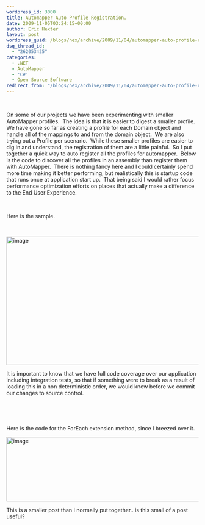 ```yaml
---
wordpress_id: 3000
title: Automapper Auto Profile Registration.
date: 2009-11-05T03:24:15+00:00
author: Eric Hexter
layout: post
wordpress_guid: /blogs/hex/archive/2009/11/04/automapper-auto-profile-registration.aspx
dsq_thread_id:
  - "262053425"
categories:
  - .NET
  - AutoMapper
  - 'C#'
  - Open Source Software
redirect_from: "/blogs/hex/archive/2009/11/04/automapper-auto-profile-registration.aspx/"
---
```

</p> 

&#160;

On some of our projects we have been experimenting with smaller AutoMapper profiles.&#160; The idea is that it is easier to digest a smaller profile. We have gone so far as creating a profile for each Domain object and handle all of the mappings to and from the domain object.&#160; We are also trying out a Profile per scenario.&#160; While these smaller profiles are easier to dig in and understand, the registration of them are a little painful.&#160; So I put together a quick way to auto register all the profiles for automapper.&#160; Below is the code to discover all the profiles in an assembly than register them with AutoMapper.&#160; There is nothing fancy here and I could certainly spend more time making it better performing, but realistically this is startup code that runs once at application start up.&#160; That being said I would rather focus performance optimization efforts on places that actually make a difference to the End User Experience. 

&#160;

Here is the sample.

&#160;

[<img style="border-bottom: 0px;border-left: 0px;border-top: 0px;border-right: 0px" border="0" alt="image" src="http://lostechies.com/erichexter/files/2011/03/image_thumb_344BD758.png" width="1028" height="337" />](http://lostechies.com/erichexter/files/2011/03/image_1C949FF2.png) 

It is important to know that we have full code coverage over our application including integration tests, so that if something were to break as a result of loading this in a non deterministic order, we would know before we commit our changes to source control. 

&#160;

&#160;

Here is the code for the ForEach extension method, since I breezed over it.

[<img style="border-bottom: 0px;border-left: 0px;border-top: 0px;border-right: 0px" border="0" alt="image" src="http://lostechies.com/erichexter/files/2011/03/image_thumb_3875AF1D.png" width="1028" height="169" />](http://lostechies.com/erichexter/files/2011/03/image_322ED88F.png) 

This is a smaller post than I normally put together.. is this small of a post useful?